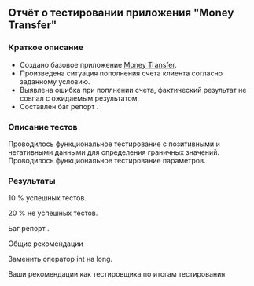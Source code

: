 ## Отчёт о тестировании приложения "Money Transfer"

### Краткое описание

* Создано базовое приложение [Money Transfer](https://github.com/IgorEgor1964/Java-Home-Work-1.2.1/blob/master/Main.java).
* Произведена ситуация пополнения счета клиента согласно заданному условию.
* Выявлена ошибка при поплнении счета, фактический результат не совпал с ожидаемым результатом.
* Составлен баг репорт []().

### Описание тестов

Проводилось функциональное тестирование с позитивными и негативными данными для определения граничных значений.
Проводилось функциональное тестирование параметров.

### Результаты

10 % успешных тестов.

20 % не успешных тестов.

Баг репорт []().

Общие рекомендации

Заменить оператор int на long.

Ваши рекомендации как тестировщика по итогам тестирования.
